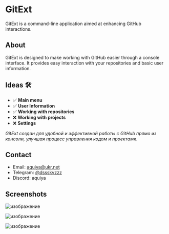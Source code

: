 # GitExt

GitExt is a command-line application aimed at enhancing GitHub interactions.

## About

GitExt is designed to make working with GitHub easier through a console interface. It provides easy interaction with your repositories and basic user information.

## Ideas 🛠️
- ✅ **Main menu**
- ✅ **User Information**
- ✅ **Working with repositories**
- ❌ **Working with projects**
- ❌ **Settings**

*GitExt создан для удобной и эффективной работы с GitHub прямо из консоли, улучшая процесс управления кодом и проектами.*

## Contact

- Email: [aquiya@ukr.net](mailto:aquiya@ukr.net)
- Telegram: [@dssskvzzz](https://t.me/dssskvzzz)
- Discord: aquiya

## Screenshots
![изображение](https://github.com/dssskvzzz/GitExt/assets/96477828/6b763fce-fc4e-45d9-a815-1a298e4a57f5)

![изображение](https://github.com/dssskvzzz/GitExt/assets/96477828/7cedab86-7ee2-4c21-a2a8-bfeac3bd0c9d)

![изображение](https://github.com/dssskvzzz/GitExt/assets/96477828/26fd5d36-5233-4544-93f9-5775c64f0daf)
